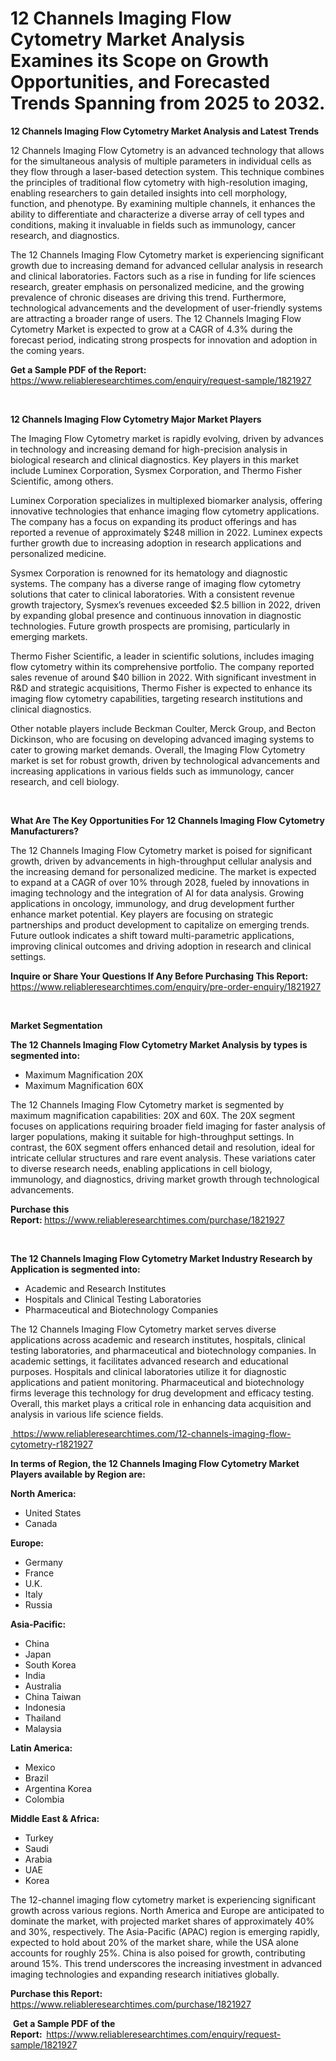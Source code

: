 <p><h1>12 Channels Imaging Flow Cytometry Market Analysis Examines its Scope on Growth Opportunities, and Forecasted Trends Spanning from 2025 to 2032.</h1></p><p><strong>12 Channels Imaging Flow Cytometry Market Analysis and Latest Trends</strong></p>
<p><p>12 Channels Imaging Flow Cytometry is an advanced technology that allows for the simultaneous analysis of multiple parameters in individual cells as they flow through a laser-based detection system. This technique combines the principles of traditional flow cytometry with high-resolution imaging, enabling researchers to gain detailed insights into cell morphology, function, and phenotype. By examining multiple channels, it enhances the ability to differentiate and characterize a diverse array of cell types and conditions, making it invaluable in fields such as immunology, cancer research, and diagnostics.</p><p>The 12 Channels Imaging Flow Cytometry market is experiencing significant growth due to increasing demand for advanced cellular analysis in research and clinical laboratories. Factors such as a rise in funding for life sciences research, greater emphasis on personalized medicine, and the growing prevalence of chronic diseases are driving this trend. Furthermore, technological advancements and the development of user-friendly systems are attracting a broader range of users. The 12 Channels Imaging Flow Cytometry Market is expected to grow at a CAGR of 4.3% during the forecast period, indicating strong prospects for innovation and adoption in the coming years.</p></p>
<p><strong>Get a Sample PDF of the Report:&nbsp;</strong> <a href="https://www.reliableresearchtimes.com/enquiry/request-sample/1821927?utm_campaign=3311&utm_medium=2&utm_source=Github&utm_content=ia&utm_term=14042025&utm_id=12-channels-imaging-flow-cytometry">https://www.reliableresearchtimes.com/enquiry/request-sample/1821927</a></p>
<p>&nbsp;</p>
<p><strong>12 Channels Imaging Flow Cytometry Major Market Players</strong></p>
<p><p>The Imaging Flow Cytometry market is rapidly evolving, driven by advances in technology and increasing demand for high-precision analysis in biological research and clinical diagnostics. Key players in this market include Luminex Corporation, Sysmex Corporation, and Thermo Fisher Scientific, among others.</p><p>Luminex Corporation specializes in multiplexed biomarker analysis, offering innovative technologies that enhance imaging flow cytometry applications. The company has a focus on expanding its product offerings and has reported a revenue of approximately $248 million in 2022. Luminex expects further growth due to increasing adoption in research applications and personalized medicine.</p><p>Sysmex Corporation is renowned for its hematology and diagnostic systems. The company has a diverse range of imaging flow cytometry solutions that cater to clinical laboratories. With a consistent revenue growth trajectory, Sysmex’s revenues exceeded $2.5 billion in 2022, driven by expanding global presence and continuous innovation in diagnostic technologies. Future growth prospects are promising, particularly in emerging markets.</p><p>Thermo Fisher Scientific, a leader in scientific solutions, includes imaging flow cytometry within its comprehensive portfolio. The company reported sales revenue of around $40 billion in 2022. With significant investment in R&D and strategic acquisitions, Thermo Fisher is expected to enhance its imaging flow cytometry capabilities, targeting research institutions and clinical diagnostics.</p><p>Other notable players include Beckman Coulter, Merck Group, and Becton Dickinson, who are focusing on developing advanced imaging systems to cater to growing market demands. Overall, the Imaging Flow Cytometry market is set for robust growth, driven by technological advancements and increasing applications in various fields such as immunology, cancer research, and cell biology.</p></p>
<p>&nbsp;</p>
<p><strong>What Are The Key Opportunities For 12 Channels Imaging Flow Cytometry Manufacturers?</strong></p>
<p><p>The 12 Channels Imaging Flow Cytometry market is poised for significant growth, driven by advancements in high-throughput cellular analysis and the increasing demand for personalized medicine. The market is expected to expand at a CAGR of over 10% through 2028, fueled by innovations in imaging technology and the integration of AI for data analysis. Growing applications in oncology, immunology, and drug development further enhance market potential. Key players are focusing on strategic partnerships and product development to capitalize on emerging trends. Future outlook indicates a shift toward multi-parametric applications, improving clinical outcomes and driving adoption in research and clinical settings.</p></p>
<p><strong>Inquire or Share Your Questions If Any Before Purchasing This Report:</strong> <a href="https://www.reliableresearchtimes.com/enquiry/pre-order-enquiry/1821927?utm_campaign=3311&utm_medium=2&utm_source=Github&utm_content=ia&utm_term=14042025&utm_id=12-channels-imaging-flow-cytometry">https://www.reliableresearchtimes.com/enquiry/pre-order-enquiry/1821927</a></p>
<p>&nbsp;</p>
<p><strong>Market Segmentation</strong></p>
<p><strong>The 12 Channels Imaging Flow Cytometry Market Analysis by types is segmented into:</strong></p>
<p><ul><li>Maximum Magnification 20X</li><li>Maximum Magnification 60X</li></ul></p>
<p><p>The 12 Channels Imaging Flow Cytometry market is segmented by maximum magnification capabilities: 20X and 60X. The 20X segment focuses on applications requiring broader field imaging for faster analysis of larger populations, making it suitable for high-throughput settings. In contrast, the 60X segment offers enhanced detail and resolution, ideal for intricate cellular structures and rare event analysis. These variations cater to diverse research needs, enabling applications in cell biology, immunology, and diagnostics, driving market growth through technological advancements.</p></p>
<p><strong>Purchase this Report:&nbsp;</strong><a href="https://www.reliableresearchtimes.com/purchase/1821927?utm_campaign=3311&utm_medium=2&utm_source=Github&utm_content=ia&utm_term=14042025&utm_id=12-channels-imaging-flow-cytometry">https://www.reliableresearchtimes.com/purchase/1821927</a></p>
<p>&nbsp;</p>
<p><strong>The 12 Channels Imaging Flow Cytometry Market Industry Research by Application is segmented into:</strong></p>
<p><ul><li>Academic and Research Institutes</li><li>Hospitals and Clinical Testing Laboratories</li><li>Pharmaceutical and Biotechnology Companies</li></ul></p>
<p><p>The 12 Channels Imaging Flow Cytometry market serves diverse applications across academic and research institutes, hospitals, clinical testing laboratories, and pharmaceutical and biotechnology companies. In academic settings, it facilitates advanced research and educational purposes. Hospitals and clinical laboratories utilize it for diagnostic applications and patient monitoring. Pharmaceutical and biotechnology firms leverage this technology for drug development and efficacy testing. Overall, this market plays a critical role in enhancing data acquisition and analysis in various life science fields.</p></p>
<p><a href="https://www.reliableresearchtimes.com/12-channels-imaging-flow-cytometry-r1821927?utm_campaign=3311&utm_medium=2&utm_source=Github&utm_content=ia&utm_term=14042025&utm_id=12-channels-imaging-flow-cytometry">&nbsp;https://www.reliableresearchtimes.com/12-channels-imaging-flow-cytometry-r1821927</a></p>
<p><strong>In terms of Region, the 12 Channels Imaging Flow Cytometry Market Players available by Region are:</strong></p>
<p>
    <p> <strong> North America: </strong>
        <ul>
            <li>United States</li>
            <li>Canada</li>
        </ul>
        </p> 
    <p> <strong> Europe: </strong>
        <ul>
            <li>Germany</li>
            <li>France</li>
            <li>U.K.</li>
            <li>Italy</li>
            <li>Russia</li>
        </ul>
        </p> 
    <p> <strong> Asia-Pacific: </strong>
        <ul>
            <li>China</li>
            <li>Japan</li>
            <li>South Korea</li>
            <li>India</li>
            <li>Australia</li>
            <li>China Taiwan</li>
            <li>Indonesia</li>
            <li>Thailand</li>
            <li>Malaysia</li>
        </ul>
        </p> 
    <p> <strong> Latin America: </strong>
        <ul>
            <li>Mexico</li>
            <li>Brazil</li>
            <li>Argentina Korea</li>
            <li>Colombia</li>
        </ul>
        </p> 
    <p> <strong> Middle East & Africa: </strong>
        <ul>
            <li>Turkey</li>
            <li>Saudi</li>
            <li>Arabia</li>
            <li>UAE</li>
            <li>Korea</li>
        </ul>
    </p>
    </p>
<p><p>The 12-channel imaging flow cytometry market is experiencing significant growth across various regions. North America and Europe are anticipated to dominate the market, with projected market shares of approximately 40% and 30%, respectively. The Asia-Pacific (APAC) region is emerging rapidly, expected to hold about 20% of the market share, while the USA alone accounts for roughly 25%. China is also poised for growth, contributing around 15%. This trend underscores the increasing investment in advanced imaging technologies and expanding research initiatives globally.</p></p>
<p><strong>Purchase this Report: </strong><a href="https://www.reliableresearchtimes.com/purchase/1821927?utm_campaign=3311&utm_medium=2&utm_source=Github&utm_content=ia&utm_term=14042025&utm_id=12-channels-imaging-flow-cytometry">https://www.reliableresearchtimes.com/purchase/1821927</a></p>
<p>&nbsp;<strong>Get a Sample PDF of the Report:&nbsp;&nbsp;</strong><a href="https://www.reliableresearchtimes.com/enquiry/request-sample/1821927?utm_campaign=3311&utm_medium=2&utm_source=Github&utm_content=ia&utm_term=14042025&utm_id=12-channels-imaging-flow-cytometry">https://www.reliableresearchtimes.com/enquiry/request-sample/1821927</a></p>
<p><strong></strong></p>
<p><p></p><p></p><p></p></p>